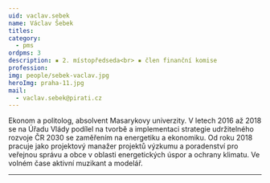 ```yaml
---
uid: vaclav.sebek
name: Václav Šebek
titles:
category:
  - pms
ordpms: 3
description: ▪ 2. místopředseda<br> ▪ člen finanční komise
profession:
img: people/sebek-vaclav.jpg
heroImg: praha-11.jpg
mail:
  - vaclav.sebek@pirati.cz
---
```

Ekonom a politolog, absolvent Masarykovy univerzity. V letech 2016 až 2018 se na Úřadu Vlády podílel na tvorbě a implementaci strategie udržitelného rozvoje ČR 2030 se zaměřením na energetiku a ekonomiku. Od roku 2018 pracuje jako projektový manažer projektů výzkumu a poradenství pro veřejnou správu a obce v oblasti energetických úspor a ochrany klimatu. Ve volném čase aktivní muzikant a modelář.

---
